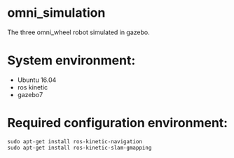 # omni_simulation
The three omni_wheel robot simulated in gazebo.

System environment:
=============================
- Ubuntu 16.04
- ros kinetic
- gazebo7

Required configuration environment:
==================
```
sudo apt-get install ros-kinetic-navigation
sudo apt-get install ros-kinetic-slam-gmapping
```
